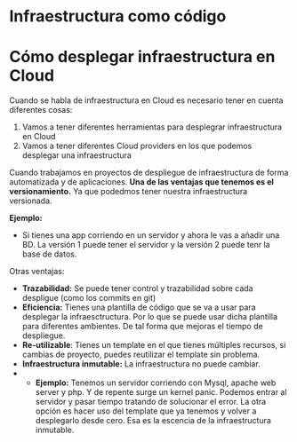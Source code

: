 # Infraestructura como código 

# Cómo desplegar infraestructura en Cloud

Cuando se habla de infraestructura en Cloud es necesario tener en cuenta diferentes cosas: 
1. Vamos a tener diferentes herramientas para desplegrar infraestructura en Cloud
2. Vamos a tener diferentes Cloud providers en los que podemos desplegar una infraestructura

Cuando trabajamos en proyectos de despliegue de infraestructura de forma automatizada y de aplicaciones.
**Una de las ventajas que tenemos es el versionamiento.** Ya que podedmos tener nuestra infraestructura versionada.

**Ejemplo:**

- Si tienes una app corriendo en un servidor y ahora le vas a añadir una BD.
La versión 1 puede tener el servidor y la versión 2 puede tenr la base de datos. 

Otras ventajas: 

- **Trazabilidad:** Se puede tener control y trazabilidad sobre cada despligue (como los commits en git)
- **Eficiencia:** Tienes una plantilla de código que se va a usar para desplegar la infraesctructura. Por lo que 
se puede usar dicha plantilla para diferentes ambientes. De tal forma que mejoras el tiempo de despliegue. 
- **Re-utilizable**: Tienes un template en el que tienes múltiples recursos, si cambias de proyecto, puedes
reutilizar el template sin problema.
- **Infraestructura inmutable:** La infraestructura no puede cambiar. 
- - **Ejemplo:** Tenemos un servidor corriendo con Mysql, apache web server y php. Y de repente surge un kernel panic. Podemos entrar al 
servidor y pasar tiempo tratando de solucionar el error. La otra opción es hacer uso del template que ya tenemos y volver a desplegarlo
desde cero. Esa es la escencia de la infraestructura inmutable. 


